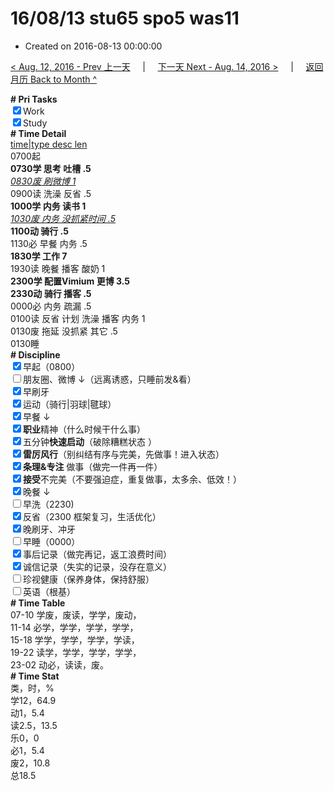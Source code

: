 # 16/08/13 stu65 spo5 was11

- Created on 2016-08-13 00:00:00

[< Aug. 12, 2016 - Prev 上一天](/lifelogs/2016/08/d12.md) &nbsp; &nbsp; | &nbsp; &nbsp; [下一天 Next - Aug. 14, 2016 >](/lifelogs/2016/08/d14.md) &nbsp; &nbsp; |  &nbsp; &nbsp; [返回月历 Back to Month ^](/lifelogs/2016/08/index.md)
<br/><div><b># Pri Tasks</b></div><div><input checked="true" type="checkbox"/>Work</div><div><input checked="true" type="checkbox"/>Study</div><div><b># Time Detail</b></div><div><u>time|type desc len</u></div><div>0700起</div><div><b>0730学 思考 吐槽 .5</b></div><div><u><i>0830废 刷微博 1</i></u></div><div>0900读 洗澡 反省 .5</div><div><b>1000学 内务 读书 1</b></div><div><u><i>1030废 内务 没抓紧时间 .5</i></u></div><div><b>1100动 骑行 .5</b></div><div>1130必 早餐 内务 .5</div><div><b>1830学 工作 7</b></div><div>1930读 晚餐 播客 酸奶 1</div><div><b>2300学 配置Vimium 更博 3.5</b></div><div><b>2330动 骑行 播客 .5</b></div><div>0000必 内务 疏漏 .5</div><div>0100读 反省 计划 洗澡 播客 内务 1</div><div>0130废 拖延 没抓紧 其它 .5</div><div>0130睡</div><div><b># Discipline</b></div><div><input checked="true" type="checkbox"/>早起（0800）</div><div><input type="checkbox"/>朋友圈、微博 ↓（远离诱惑，只睡前发&amp;看）</div><div><input checked="true" type="checkbox"/>早刷牙</div><div><input checked="true" type="checkbox"/>运动（骑行|羽球|毽球）</div><div><input checked="true" type="checkbox"/>早餐 ↓</div><div><input checked="true" type="checkbox"/><b>职业</b>精神（什么时候干什么事）</div><div><input checked="true" type="checkbox"/>五分钟<b>快速启动</b>（破除糟糕状态 ）</div><div><input checked="true" type="checkbox"/><b>雷厉风行</b>（别纠结有序与完美，先做事！进入状态）</div><div><input checked="true" type="checkbox"/><b>条理&amp;专注</b> 做事（做完一件再一件）</div><div><input checked="true" type="checkbox"/><b>接受</b>不完美（不要强迫症，重复做事，太多余、低效！）</div><div><input checked="true" type="checkbox"/>晚餐 ↓</div><div><input type="checkbox"/>早洗（2230)</div><div><input checked="true" type="checkbox"/>反省（2300 框架复习，生活优化）</div><div><input checked="true" type="checkbox"/>晚刷牙、冲牙</div><div><input type="checkbox"/>早睡（0000）</div><div><input checked="true" type="checkbox"/>事后记录（做完再记，返工浪费时间）</div><div><input checked="true" type="checkbox"/>诚信记录（失实的记录，没存在意义）</div><div><input type="checkbox"/>珍视健康（保养身体，保持舒服）</div><div><input type="checkbox"/>英语（根基）</div><div><b># Time Table</b></div><div>07-10 学废，废读，学学，废动，</div><div>11-14 必学，学学，学学，学学，</div><div>15-18 学学，学学，学学，学读，</div><div>19-22 读学，学学，学学，学学，</div><div>23-02 动必，读读，废。</div><div><b># Time Stat</b></div><div>类，时，%</div><div>学12，64.9</div><div>动1，5.4</div><div>读2.5，13.5</div><div>乐0，0</div><div>必1，5.4</div><div>废2，10.8</div><div>总18.5</div>
